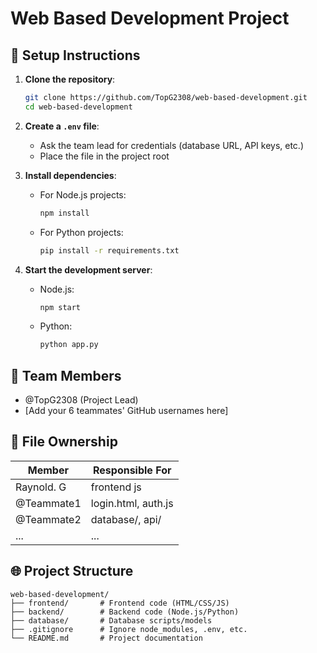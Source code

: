 # Web Based Development Project

## 🚀 Setup Instructions

1. **Clone the repository**:  
   ```bash
   git clone https://github.com/TopG2308/web-based-development.git
   cd web-based-development
   ```

2. **Create a `.env` file**:  
   - Ask the team lead for credentials (database URL, API keys, etc.)
   - Place the file in the project root

3. **Install dependencies**:  
   - For Node.js projects:  
     ```bash
     npm install
     ```
   - For Python projects:  
     ```bash
     pip install -r requirements.txt
     ```

4. **Start the development server**:  
   - Node.js:
     ```bash
     npm start
     ```
   - Python:
     ```bash
     python app.py
     ```

## 👥 Team Members
- @TopG2308 (Project Lead)
- [Add your 6 teammates' GitHub usernames here]

## 📂 File Ownership
| Member        | Responsible For          |
|---------------|--------------------------|
| Raynold. G    | frontend js              |
| @Teammate1    | login.html, auth.js      |
| @Teammate2    | database/, api/          |
| ...           | ...                      |

## 🌐 Project Structure
```
web-based-development/
├── frontend/       # Frontend code (HTML/CSS/JS)
├── backend/        # Backend code (Node.js/Python)
├── database/       # Database scripts/models
├── .gitignore      # Ignore node_modules, .env, etc.
└── README.md       # Project documentation
```
